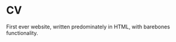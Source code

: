 # CV
<!Doctype Text>
First ever website, written predominately in HTML, with barebones functionality.
